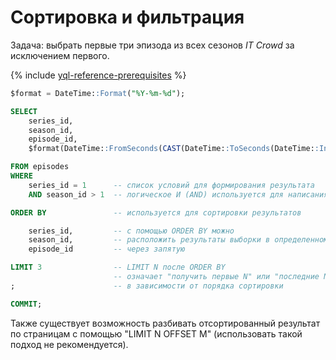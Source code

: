 # Сортировка и фильтрация

Задача: выбрать первые три эпизода из всех сезонов *IT Crowd* за исключением первого.

{% include [yql-reference-prerequisites](../../_includes/yql_tutorial_prerequisites.md) %}

```sql
$format = DateTime::Format("%Y-%m-%d");

SELECT
    series_id,
    season_id,
    episode_id,
    $format(DateTime::FromSeconds(CAST(DateTime::ToSeconds(DateTime::IntervalFromDays(CAST(air_date AS Int16))) AS Uint32))) AS air_date, title

FROM episodes
WHERE
    series_id = 1      -- список условий для формирования результата
    AND season_id > 1  -- логическое И (AND) используется для написания сложных условий

ORDER BY               -- используется для сортировки результатов

    series_id,         -- с помощью ORDER BY можно
    season_id,         -- расположить результаты выборки в определенном порядке,
    episode_id         -- через запятую

LIMIT 3                -- LIMIT N после ORDER BY
                       -- означает "получить первые N" или "последние N" результатов
;                      -- в зависимости от порядка сортировки

COMMIT;
```

Также существует возможность разбивать отсортированный результат по страницам с помощью "LIMIT N OFFSET M" (использовать такой подход не рекомендуется).

